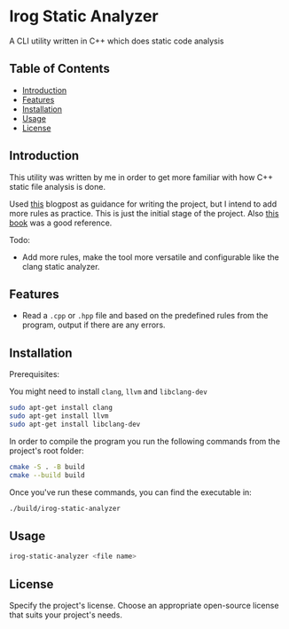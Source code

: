 # Irog Static Analyzer 

A CLI utility written in C++ which does static code analysis 

## Table of Contents

- [Introduction](#introduction)
- [Features](#features)
- [Installation](#installation)
- [Usage](#usage)
- [License](#license)

## Introduction

This utility was written by me in order to get more familiar with how C++ static file analysis is done.

Used [this](https://itnext.io/how-to-create-a-c-c-static-code-analysis-tool-3247f9341a43) blogpost as guidance for writing the project, but I intend to add more rules as practice. This is just the initial stage of the project.
Also [this book](https://www.amazon.com/Getting-Started-LLVM-Core-Libraries/dp/1782166920) was a good reference.

Todo:
 - Add more rules, make the tool more versatile and configurable like the clang static analyzer.

## Features

- Read a `.cpp` or `.hpp` file and based on the predefined rules from the program, output if there are any errors. 

## Installation

Prerequisites:

You might need to install `clang`, `llvm` and `libclang-dev`
```bash
sudo apt-get install clang
sudo apt-get install llvm
sudo apt-get install libclang-dev
```

In order to compile the program you run the following commands from the project's root folder:

```bash
cmake -S . -B build
cmake --build build
```

Once you've run these commands, you can find the executable in:
```bash
./build/irog-static-analyzer
```

## Usage

```bash
irog-static-analyzer <file name>
```

## License

Specify the project's license. Choose an appropriate open-source license that suits your project's needs.

